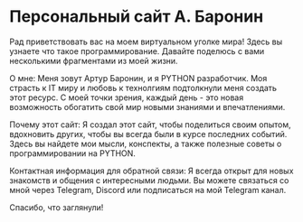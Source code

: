 # Персональный сайт А. Баронин 

Рад приветствовать вас на моем виртуальном уголке мира! Здесь вы узнаете что такое программирование. Давайте поделюсь с вами несколькими фрагментами из моей жизни.

О мне:
Меня зовут Артур Баронин, и я PYTHON разработчик. Моя страсть к IT миру и любовь к технолгиям подтолкнули меня создать этот ресурс. С моей точки зрения, каждый день - это новая возможность обогатить свой мир новыми знаниями и впечатлениями.

Почему этот сайт:
Я создал этот сайт, чтобы поделиться своим опытом, вдохновить других, чтобы вы всегда были в курсе последних событий. Здесь вы найдете мои мысли, конспекты, а также полезные советы о программировании на PYTHON.

Контактная информация для обратной связи:
Я всегда открыт для новых знакомств и общения с интересными людьми. Вы можете связаться со мной через Telegram, Discord или подписаться на мой Telegram канал.

Спасибо, что заглянули!

